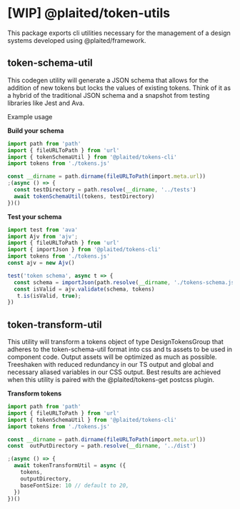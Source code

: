 # [WIP] @plaited/token-utils
This package exports cli utilities necessary for the management of a design systems developed using @plaited/framework.

## token-schema-util
This codegen utility will generate a JSON schema that allows for the addition of new tokens but locks the values of existing tokens. Think of it as a hybrid of the traditional JSON schema and a snapshot from testing libraries like Jest and Ava.

Example usage

**Build your schema**
```ts
import path from 'path'
import { fileURLToPath } from 'url'
import { tokenSchemaUtil } from '@plaited/tokens-cli'
import tokens from './tokens.js'

const __dirname = path.dirname(fileURLToPath(import.meta.url))
;(async () => {
  const testDirectory = path.resolve(__dirname, '../tests')
  await tokenSchemaUtil(tokens, testDirectory)
})()
```

**Test your schema**
```ts
import test from 'ava'
import Ajv from 'ajv';
import { fileURLToPath } from 'url'
import { importJson } from '@plaited/tokens-cli'
import tokens from './tokens.js'
const ajv = new Ajv()

test('token schema', async t => {
  const schema = importJson(path.resolve(__dirname, './tokens-schema.json'))
  const isValid = ajv.validate(schema, tokens)
   t.is(isValid, true);
})
```

## token-transform-util
This utility will transform a tokens object of type DesignTokensGroup that adheres to the token-schema-util format into css and ts assets to be used in component code. Output assets will be optimized as much as possible. Treeshaken with reduced redundancy in our TS output and global and necessary aliased variables in our CSS output. Best results are achieved when this utility is paired with the @plaited/tokens-get postcss plugin.

**Transform tokens**
```ts
import path from 'path'
import { fileURLToPath } from 'url'
import { tokenSchemaUtil } from '@plaited/tokens-cli'
import tokens from './tokens.js'

const __dirname = path.dirname(fileURLToPath(import.meta.url))
const  outPutDirectory = path.resolve(__dirname, '../dist')

;(async () => {
  await tokenTransformUtil = async ({
    tokens,
    outputDirectory,
    baseFontSize: 10 // default to 20,
  })
})()
```


